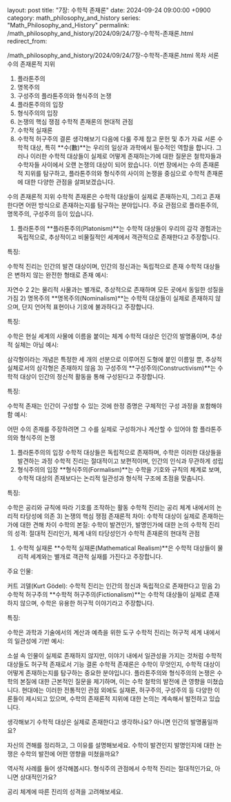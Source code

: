 layout: post title: "7장: 수학적 존재론" date: 2024-09-24 09:00:00 +0900 category: math_philosophy_and_history series: "Math_Philosophy_and_History" permalink: /math_philosophy_and_history/2024/09/24/7장-수학적-존재론.html redirect_from:

/math_philosophy_and_history/2024/09/24/7장-수학적-존재론.html
목차
서론
수의 존재론적 지위
1) 플라톤주의
2) 명목주의
3) 구성주의
플라톤주의와 형식주의 논쟁
1) 플라톤주의의 입장
2) 형식주의의 입장
3) 논쟁의 핵심 쟁점
수학적 존재론의 현대적 관점
1) 수학적 실재론
2) 수학적 허구주의
결론
생각해보기
다음에 다룰 주제
참고 문헌 및 추가 자료
서론
수학적 대상, 특히 **수(數)**는 우리의 일상과 과학에서 필수적인 역할을 합니다. 그러나 이러한 수학적 대상들이 실제로 어떻게 존재하는가에 대한 질문은 철학자들과 수학자들 사이에서 오랜 논쟁의 대상이 되어 왔습니다. 이번 장에서는 수의 존재론적 지위를 탐구하고, 플라톤주의와 형식주의 사이의 논쟁을 중심으로 수학적 존재론에 대한 다양한 관점을 살펴보겠습니다.

수의 존재론적 지위
수학적 존재론은 수학적 대상들이 실제로 존재하는지, 그리고 존재한다면 어떤 방식으로 존재하는지를 탐구하는 분야입니다. 주요 관점으로 플라톤주의, 명목주의, 구성주의 등이 있습니다.

1) 플라톤주의
**플라톤주의(Platonism)**는 수학적 대상들이 우리의 감각 경험과는 독립적으로, 추상적이고 비물질적인 세계에서 객관적으로 존재한다고 주장합니다.

특징:

수학적 진리는 인간의 발견 대상이며, 인간의 정신과는 독립적으로 존재
수학적 대상들은 변하지 않는 완전한 형태로 존재
예시:

자연수 
2
2는 물리적 사물과는 별개로, 추상적으로 존재하며 모든 곳에서 동일한 성질을 가짐
2) 명목주의
**명목주의(Nominalism)**는 수학적 대상들이 실제로 존재하지 않으며, 단지 언어적 표현이나 기호에 불과하다고 주장합니다.

특징:

수학은 현실 세계의 사물에 이름을 붙이는 체계
수학적 대상은 인간의 발명품이며, 추상적 실체는 아님
예시:

삼각형이라는 개념은 특정한 세 개의 선분으로 이루어진 도형에 붙인 이름일 뿐, 추상적 실체로서의 삼각형은 존재하지 않음
3) 구성주의
**구성주의(Constructivism)**는 수학적 대상이 인간의 정신적 활동을 통해 구성된다고 주장합니다.

특징:

수학적 존재는 인간이 구성할 수 있는 것에 한정
증명은 구체적인 구성 과정을 포함해야 함
예시:

어떤 수의 존재를 주장하려면 그 수를 실제로 구성하거나 계산할 수 있어야 함
플라톤주의와 형식주의 논쟁
1) 플라톤주의의 입장
수학적 대상들은 독립적으로 존재하며, 수학은 이러한 대상들을 발견하는 과정
수학적 진리는 절대적이고 보편적이며, 인간의 인식과 무관하게 성립
2) 형식주의의 입장
**형식주의(Formalism)**는 수학을 기호와 규칙의 체계로 보며, 수학적 대상의 존재보다는 논리적 일관성과 형식적 구조에 초점을 맞춥니다.

특징:

수학은 공리와 규칙에 따라 기호를 조작하는 활동
수학적 진리는 공리 체계 내에서의 논리적 타당성에 의존
3) 논쟁의 핵심 쟁점
존재론적 차이: 수학적 대상이 실제로 존재하는가에 대한 견해 차이
수학의 본질: 수학이 발견인가, 발명인가에 대한 논의
수학적 진리의 성격: 절대적 진리인가, 체계 내의 타당성인가
수학적 존재론의 현대적 관점
1) 수학적 실재론
**수학적 실재론(Mathematical Realism)**은 수학적 대상들이 물리적 세계와는 별개로 객관적 실재를 가진다고 주장합니다.

주요 인물:

커트 괴델(Kurt Gödel): 수학적 진리는 인간의 정신과 독립적으로 존재한다고 믿음
2) 수학적 허구주의
**수학적 허구주의(Fictionalism)**는 수학적 대상들이 실제로 존재하지 않으며, 수학은 유용한 허구적 이야기라고 주장합니다.

특징:

수학은 과학과 기술에서의 계산과 예측을 위한 도구
수학적 진리는 허구적 세계 내에서의 일관성에 기반
예시:

소설 속 인물이 실제로 존재하지 않지만, 이야기 내에서 일관성을 가지는 것처럼 수학적 대상들도 허구적 존재로서 기능
결론
수학적 존재론은 수학이 무엇인지, 수학적 대상이 어떻게 존재하는지를 탐구하는 중요한 분야입니다. 플라톤주의와 형식주의의 논쟁은 수학의 본질에 대한 근본적인 질문을 제기하며, 이는 수학 철학의 발전에 큰 영향을 미쳤습니다. 현대에는 이러한 전통적인 관점 외에도 실재론, 허구주의, 구성주의 등 다양한 이론들이 제시되고 있으며, 수학의 존재론적 지위에 대한 논의는 계속해서 발전하고 있습니다.

생각해보기
수학적 대상은 실제로 존재한다고 생각하나요? 아니면 인간의 발명품일까요?

자신의 견해를 정리하고, 그 이유를 설명해보세요.
수학이 발견인지 발명인지에 대한 논쟁은 수학의 발전에 어떤 영향을 미쳤을까요?

역사적 사례를 들어 생각해봅시다.
형식주의 관점에서 수학적 진리는 절대적인가요, 아니면 상대적인가요?

공리 체계에 따른 진리의 성격을 고려해보세요.